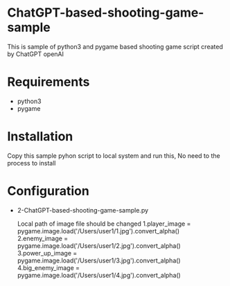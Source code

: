 # ChatGPT-based-shooting-game-sample
This is sample of python3 and pygame based shooting game script created by ChatGPT openAI

# Requirements
- python3
- pygame

# Installation
Copy this sample pyhon script to local system and run this, No need to the process to install

# Configuration
- 2-ChatGPT-based-shooting-game-sample.py
  
  Local path of image file should be changed
  1.player_image = pygame.image.load('/Users/user1/1.jpg').convert_alpha()
  2.enemy_image = pygame.image.load('/Users/user1/2.jpg').convert_alpha()
  3.power_up_image = pygame.image.load('/Users/user1/3.jpg').convert_alpha()
  4.big_enemy_image = pygame.image.load('/Users/user1/4.jpg').convert_alpha()
